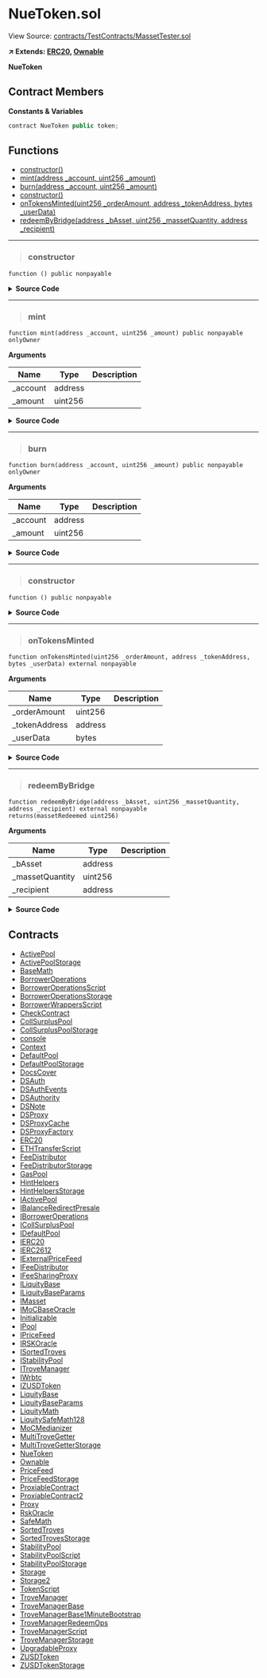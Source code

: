 # NueToken.sol

View Source: [contracts/TestContracts/MassetTester.sol](../contracts/TestContracts/MassetTester.sol)

**↗ Extends: [ERC20](ERC20.md), [Ownable](Ownable.md)**

**NueToken**

## Contract Members
**Constants & Variables**

```js
contract NueToken public token;

```

## Functions

- [constructor()](#constructor)
- [mint(address _account, uint256 _amount)](#mint)
- [burn(address _account, uint256 _amount)](#burn)
- [constructor()](#constructor)
- [onTokensMinted(uint256 _orderAmount, address _tokenAddress, bytes _userData)](#ontokensminted)
- [redeemByBridge(address _bAsset, uint256 _massetQuantity, address _recipient)](#redeembybridge)

---    

> ### constructor

```solidity
function () public nonpayable
```

<details>
	<summary><strong>Source Code</strong></summary>

```javascript
constructor () public {}
```
</details>

---    

> ### mint

```solidity
function mint(address _account, uint256 _amount) public nonpayable onlyOwner 
```

**Arguments**

| Name        | Type           | Description  |
| ------------- |------------- | -----|
| _account | address |  | 
| _amount | uint256 |  | 

<details>
	<summary><strong>Source Code</strong></summary>

```javascript
function mint (address _account, uint256 _amount) onlyOwner public {
        _mint(_account, _amount);
    }
```
</details>

---    

> ### burn

```solidity
function burn(address _account, uint256 _amount) public nonpayable onlyOwner 
```

**Arguments**

| Name        | Type           | Description  |
| ------------- |------------- | -----|
| _account | address |  | 
| _amount | uint256 |  | 

<details>
	<summary><strong>Source Code</strong></summary>

```javascript
function burn(address _account, uint256 _amount) onlyOwner public {
        _burn(_account, _amount);
    }
```
</details>

---    

> ### constructor

```solidity
function () public nonpayable
```

<details>
	<summary><strong>Source Code</strong></summary>

```javascript
constructor () public {
        token = new NueToken();
    }
```
</details>

---    

> ### onTokensMinted

```solidity
function onTokensMinted(uint256 _orderAmount, address _tokenAddress, bytes _userData) external nonpayable
```

**Arguments**

| Name        | Type           | Description  |
| ------------- |------------- | -----|
| _orderAmount | uint256 |  | 
| _tokenAddress | address |  | 
| _userData | bytes |  | 

<details>
	<summary><strong>Source Code</strong></summary>

```javascript
function onTokensMinted(
        uint256 _orderAmount,
        address _tokenAddress,
        bytes calldata _userData
    ) external override {
        token.mint(abi.decode(_userData, (address)), _orderAmount);
    }
```
</details>

---    

> ### redeemByBridge

```solidity
function redeemByBridge(address _bAsset, uint256 _massetQuantity, address _recipient) external nonpayable
returns(massetRedeemed uint256)
```

**Arguments**

| Name        | Type           | Description  |
| ------------- |------------- | -----|
| _bAsset | address |  | 
| _massetQuantity | uint256 |  | 
| _recipient | address |  | 

<details>
	<summary><strong>Source Code</strong></summary>

```javascript
function redeemByBridge(
        address _bAsset,
        uint256 _massetQuantity,
        address _recipient
    ) external override returns (uint256 massetRedeemed) {
        ERC20(_bAsset).transfer(_recipient, _massetQuantity);
        token.burn(_recipient, _massetQuantity);

        return _massetQuantity;
    }
```
</details>

## Contracts

* [ActivePool](ActivePool.md)
* [ActivePoolStorage](ActivePoolStorage.md)
* [BaseMath](BaseMath.md)
* [BorrowerOperations](BorrowerOperations.md)
* [BorrowerOperationsScript](BorrowerOperationsScript.md)
* [BorrowerOperationsStorage](BorrowerOperationsStorage.md)
* [BorrowerWrappersScript](BorrowerWrappersScript.md)
* [CheckContract](CheckContract.md)
* [CollSurplusPool](CollSurplusPool.md)
* [CollSurplusPoolStorage](CollSurplusPoolStorage.md)
* [console](console.md)
* [Context](Context.md)
* [DefaultPool](DefaultPool.md)
* [DefaultPoolStorage](DefaultPoolStorage.md)
* [DocsCover](DocsCover.md)
* [DSAuth](DSAuth.md)
* [DSAuthEvents](DSAuthEvents.md)
* [DSAuthority](DSAuthority.md)
* [DSNote](DSNote.md)
* [DSProxy](DSProxy.md)
* [DSProxyCache](DSProxyCache.md)
* [DSProxyFactory](DSProxyFactory.md)
* [ERC20](ERC20.md)
* [ETHTransferScript](ETHTransferScript.md)
* [FeeDistributor](FeeDistributor.md)
* [FeeDistributorStorage](FeeDistributorStorage.md)
* [GasPool](GasPool.md)
* [HintHelpers](HintHelpers.md)
* [HintHelpersStorage](HintHelpersStorage.md)
* [IActivePool](IActivePool.md)
* [IBalanceRedirectPresale](IBalanceRedirectPresale.md)
* [IBorrowerOperations](IBorrowerOperations.md)
* [ICollSurplusPool](ICollSurplusPool.md)
* [IDefaultPool](IDefaultPool.md)
* [IERC20](IERC20.md)
* [IERC2612](IERC2612.md)
* [IExternalPriceFeed](IExternalPriceFeed.md)
* [IFeeDistributor](IFeeDistributor.md)
* [IFeeSharingProxy](IFeeSharingProxy.md)
* [ILiquityBase](ILiquityBase.md)
* [ILiquityBaseParams](ILiquityBaseParams.md)
* [IMasset](IMasset.md)
* [IMoCBaseOracle](IMoCBaseOracle.md)
* [Initializable](Initializable.md)
* [IPool](IPool.md)
* [IPriceFeed](IPriceFeed.md)
* [IRSKOracle](IRSKOracle.md)
* [ISortedTroves](ISortedTroves.md)
* [IStabilityPool](IStabilityPool.md)
* [ITroveManager](ITroveManager.md)
* [IWrbtc](IWrbtc.md)
* [IZUSDToken](IZUSDToken.md)
* [LiquityBase](LiquityBase.md)
* [LiquityBaseParams](LiquityBaseParams.md)
* [LiquityMath](LiquityMath.md)
* [LiquitySafeMath128](LiquitySafeMath128.md)
* [MoCMedianizer](MoCMedianizer.md)
* [MultiTroveGetter](MultiTroveGetter.md)
* [MultiTroveGetterStorage](MultiTroveGetterStorage.md)
* [NueToken](NueToken.md)
* [Ownable](Ownable.md)
* [PriceFeed](PriceFeed.md)
* [PriceFeedStorage](PriceFeedStorage.md)
* [ProxiableContract](ProxiableContract.md)
* [ProxiableContract2](ProxiableContract2.md)
* [Proxy](Proxy.md)
* [RskOracle](RskOracle.md)
* [SafeMath](SafeMath.md)
* [SortedTroves](SortedTroves.md)
* [SortedTrovesStorage](SortedTrovesStorage.md)
* [StabilityPool](StabilityPool.md)
* [StabilityPoolScript](StabilityPoolScript.md)
* [StabilityPoolStorage](StabilityPoolStorage.md)
* [Storage](Storage.md)
* [Storage2](Storage2.md)
* [TokenScript](TokenScript.md)
* [TroveManager](TroveManager.md)
* [TroveManagerBase](TroveManagerBase.md)
* [TroveManagerBase1MinuteBootstrap](TroveManagerBase1MinuteBootstrap.md)
* [TroveManagerRedeemOps](TroveManagerRedeemOps.md)
* [TroveManagerScript](TroveManagerScript.md)
* [TroveManagerStorage](TroveManagerStorage.md)
* [UpgradableProxy](UpgradableProxy.md)
* [ZUSDToken](ZUSDToken.md)
* [ZUSDTokenStorage](ZUSDTokenStorage.md)
